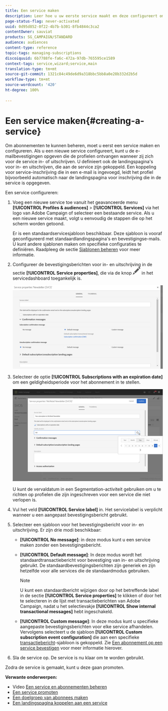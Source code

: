 ```yaml
---
title: Een service maken
description: Leer hoe u uw eerste service maakt en deze configureert om e-mailbevestigingen naar uw abonnees te verzenden.
page-status-flag: never-activated
uuid: 0d95d852-0f22-4b7b-b301-8fb4844c3ca2
contentOwner: sauviat
products: SG_CAMPAIGN/STANDARD
audience: audiences
content-type: reference
topic-tags: managing-subscriptions
discoiquuid: 6b7788fe-fa6c-472a-97db-765595ce1589
context-tags: service,wizard;service,main
translation-type: tm+mt
source-git-commit: 1321c84c49de6d9a318bbc5bb8a0e28b332d2b5d
workflow-type: tm+mt
source-wordcount: '420'
ht-degree: 100%

---
```



# Een service maken{#creating-a-service}

Om abonnementen te kunnen beheren, moet u eerst een service maken en configureren. Als u een nieuwe service configureert, kunt u de e-mailbevestigingen opgeven die de profielen ontvangen wanneer zij zich voor de service in- of uitschrijven. U definieert ook de landingspagina&#39;s voor in- en uitschrijven, die aan de service zijn gekoppeld. Een koppeling voor service-inschrijving die in een e-mail is ingevoegd, leidt het profiel bijvoorbeeld automatisch naar de landingspagina voor inschrijving die in de service is opgegeven.

Een service configureren:

1. Voeg een nieuwe service toe vanuit het geavanceerde menu **[!UICONTROL Profiles & audiences]** > **[!UICONTROL Services]** via het logo van Adobe Campaign of selecteer een bestaande service. Als u een nieuwe service maakt, volgt u eenvoudig de stappen die op het scherm worden getoond.

   Er is een standaardservicesjabloon beschikbaar. Deze sjabloon is vooraf geconfigureerd met standaardlandingspagina&#39;s en bevestigingse-mails. U kunt andere sjablonen maken om specifieke configuraties te definiëren. Raadpleeg de sectie [Sjablonen beheren](../../start/using/marketing-activity-templates.md) voor meer informatie.

1. Configureer de bevestigingsberichten voor in- en uitschrijving in de sectie **[!UICONTROL Service properties]**, die via de knop ![](assets/edit_darkgrey-24px.png) in het servicedashboard toegankelijk is.

   ![](assets/lp_service_parameters.png)

1. Selecteer de optie **[!UICONTROL Subscriptions with an expiration date]** om een geldigheidsperiode voor het abonnement in te stellen.

   ![](assets/lp_service_expiration.png)

   U kunt de vervaldatum in een Segmentation-activiteit gebruiken om u te richten op profielen die zijn ingeschreven voor een service die niet verlopen is.

1. Vul het veld **[!UICONTROL Service label]** in. Het servicelabel is verplicht wanneer u een aangepast bevestigingsbericht gebruikt.

1. Selecteer een sjabloon voor het bevestigingsbericht voor in- en uitschrijving. Er zijn drie modi beschikbaar:

   * **[!UICONTROL No message]**: in deze modus kunt u een service maken zonder een bevestigingsbericht.
   * **[!UICONTROL Default message]**: In deze modus wordt het standaardtransactiebericht voor bevestiging van in- en uitschrijving gebruikt. De standaardbevestigingsberichten zijn generiek en zijn hetzelfde voor alle services die de standaardmodus gebruiken.

      >[!NOTE]
      >
      >U kunt een standaardbericht wijzigen door op het betreffende label in de sectie **[!UICONTROL Service properties]** te klikken of door het te selecteren in de lijst met transactieberichten van Adobe Campaign, nadat u het selectievakje **[!UICONTROL Show internal transactional messages]** hebt ingeschakeld.

   * **[!UICONTROL Custom message]**: In deze modus kunt u specifieke aangepaste bevestigingsberichten voor elke service afhandelen. Vervolgens selecteert u de sjabloon **[!UICONTROL Custom subscription event configuration]** die aan een specifieke [transactiebericht](../../channels/using/getting-started-with-transactional-msg.md)-sjabloon is gekoppeld. Zie [Een abonnement op een service bevestigen](../../audiences/using/confirming-subscription-to-a-service.md) voor meer informatie hierover.

1. Sla de service op. De service is nu klaar om te worden gebruikt.

Zodra de service is gemaakt, kunt u deze gaan promoten.

**Verwante onderwerpen:**

* Video [Een service en abonnementen beheren](https://docs.adobe.com/content/help/en/campaign-learn/campaign-standard-tutorials/profiles-and-audiences/services-and-subscriptions.html)
* [Een service promoten](../../audiences/using/promoting-a-service.md)
* [Een doelgroep van abonnees maken](../../audiences/using/creating-audiences.md#creating-list-audiences)
* [Een landingspagina koppelen aan een service](../../channels/using/configuring-landing-page.md#linking-a-landing-page-to-a-service)
